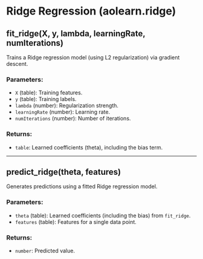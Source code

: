 # Ridge Regression (aolearn.ridge)

## fit_ridge(X, y, lambda, learningRate, numIterations)
Trains a Ridge regression model (using L2 regularization) via gradient descent.

### Parameters:
- `X` (table): Training features.
- `y` (table): Training labels.
- `lambda` (number): Regularization strength.
- `learningRate` (number): Learning rate.
- `numIterations` (number): Number of iterations.

### Returns:
- `table`: Learned coefficients (theta), including the bias term.

---

## predict_ridge(theta, features)
Generates predictions using a fitted Ridge regression model.

### Parameters:
- `theta` (table): Learned coefficients (including the bias) from `fit_ridge`.
- `features` (table): Features for a single data point.

### Returns:
- `number`: Predicted value.
